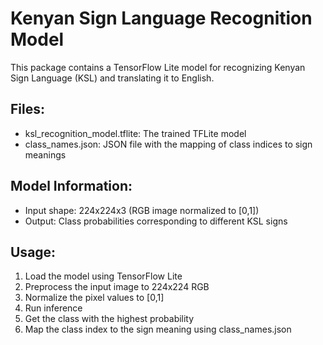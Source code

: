 
# Kenyan Sign Language Recognition Model

This package contains a TensorFlow Lite model for recognizing Kenyan Sign Language (KSL) and translating it to English.

## Files:
- ksl_recognition_model.tflite: The trained TFLite model
- class_names.json: JSON file with the mapping of class indices to sign meanings

## Model Information:
- Input shape: 224x224x3 (RGB image normalized to [0,1])
- Output: Class probabilities corresponding to different KSL signs

## Usage:
1. Load the model using TensorFlow Lite
2. Preprocess the input image to 224x224 RGB
3. Normalize the pixel values to [0,1]
4. Run inference
5. Get the class with the highest probability
6. Map the class index to the sign meaning using class_names.json
